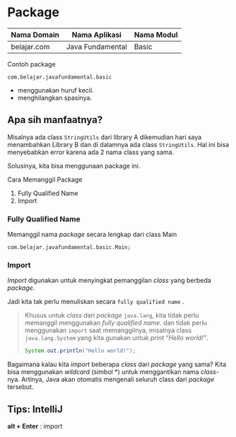 # Package

| Nama Domain | Nama Aplikasi    | Nama Modul |
| ----------- | ---------------- | ---------- |
| belajar.com | Java Fundamental | Basic      |

Contoh package

```
com.belajar.javafundamental.basic
```

- menggunakan huruf kecil.
- menghilangkan spasinya.

## Apa sih manfaatnya?

Misalnya ada class `StringUtils` dari library A dikemudian hari saya menambahkan Library B dan di dalamnya ada class `StringUtils`. Hal ini bisa menyebabkan error karena ada 2 nama class yang sama. 

Solusinya, kita bisa menggunaan package ini.

Cara Memanggil Package

1. Fully Qualified Name
2. Import

###  Fully Qualified Name

Memanggil nama *package* secara lengkap dari class Main

```
com.belajar.javafundamental.basic.Main;
```



### Import

*Import* digunakan untuk menyingkat pemanggilan *class* yang berbeda *package*.

Jadi kita tak perlu menuliskan secara `fully qualified name` .

> Khusus untuk *class* dari *package* `java.lang`, kita tidak perlu memanggil menggunakan *fully qualified name*. dan tidak perlu menggunakan `import` saat memanggilnya, misalnya class `java.lang.System` yang kita gunakan untuk *print* *“Hello world!”*. 
>
> ```java
> System.out.println("Hello world!");
> ```

Bagaimana kalau kita *import* beberapa *class* dari *package* yang sama? Kita bisa menggunakan *wildcard* (simbol *) untuk menggantikan nama *class*-nya. Artinya, Java akan otomatis mengenali seluruh class dari *package* tersebut. 



## Tips: IntelliJ

**alt + Enter** : import 
